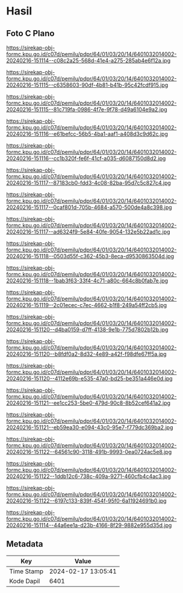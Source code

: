 # Hasil

## Foto C Plano

https://sirekap-obj-formc.kpu.go.id/c07d/pemilu/pdpr/64/01/03/20/14/6401032014002-20240216-151114--c08c2a25-568d-41e4-a275-285ab4e6f12a.jpg

https://sirekap-obj-formc.kpu.go.id/c07d/pemilu/pdpr/64/01/03/20/14/6401032014002-20240216-151115--c6358603-90df-4b81-b41b-95c42fcdf915.jpg

https://sirekap-obj-formc.kpu.go.id/c07d/pemilu/pdpr/64/01/03/20/14/6401032014002-20240216-151115--81c719fa-0986-4f7e-9f78-d49a6104e9a2.jpg

https://sirekap-obj-formc.kpu.go.id/c07d/pemilu/pdpr/64/01/03/20/14/6401032014002-20240216-151116--e61befcc-56b5-4ba1-aaf1-a408d3c9d62c.jpg

https://sirekap-obj-formc.kpu.go.id/c07d/pemilu/pdpr/64/01/03/20/14/6401032014002-20240216-151116--cc1b320f-fe6f-41cf-a035-d6087150d8d2.jpg

https://sirekap-obj-formc.kpu.go.id/c07d/pemilu/pdpr/64/01/03/20/14/6401032014002-20240216-151117--87183cb0-fdd3-4c08-82ba-95d7c5c827c4.jpg

https://sirekap-obj-formc.kpu.go.id/c07d/pemilu/pdpr/64/01/03/20/14/6401032014002-20240216-151117--0caf801d-705b-4684-a570-500de4a8c398.jpg

https://sirekap-obj-formc.kpu.go.id/c07d/pemilu/pdpr/64/01/03/20/14/6401032014002-20240216-151117--ad6324f9-5e84-40fe-9054-132e5b22ad1c.jpg

https://sirekap-obj-formc.kpu.go.id/c07d/pemilu/pdpr/64/01/03/20/14/6401032014002-20240216-151118--0503d55f-c362-45b3-8eca-d9530863504d.jpg

https://sirekap-obj-formc.kpu.go.id/c07d/pemilu/pdpr/64/01/03/20/14/6401032014002-20240216-151118--1bab3f63-33f4-4c71-a80c-664c8b0fab7e.jpg

https://sirekap-obj-formc.kpu.go.id/c07d/pemilu/pdpr/64/01/03/20/14/6401032014002-20240216-151119--2c01ecec-c7ec-4662-b1f8-249a54ff2cb5.jpg

https://sirekap-obj-formc.kpu.go.id/c07d/pemilu/pdpr/64/01/03/20/14/6401032014002-20240216-151120--d4ba0159-d7ff-4138-9e1b-775d7802b12b.jpg

https://sirekap-obj-formc.kpu.go.id/c07d/pemilu/pdpr/64/01/03/20/14/6401032014002-20240216-151120--b8fdf0a2-8d32-4e89-a42f-f98dfe67ff5a.jpg

https://sirekap-obj-formc.kpu.go.id/c07d/pemilu/pdpr/64/01/03/20/14/6401032014002-20240216-151120--4112e69b-e535-47a0-bd25-be351a446e0d.jpg

https://sirekap-obj-formc.kpu.go.id/c07d/pemilu/pdpr/64/01/03/20/14/6401032014002-20240216-151121--ee1cc253-5be0-479d-90c8-8b52cef641a2.jpg

https://sirekap-obj-formc.kpu.go.id/c07d/pemilu/pdpr/64/01/03/20/14/6401032014002-20240216-151121--eb59ea30-e094-43c0-95e7-f779dc369ba2.jpg

https://sirekap-obj-formc.kpu.go.id/c07d/pemilu/pdpr/64/01/03/20/14/6401032014002-20240216-151122--64561c90-3118-491b-9993-0ea0724ac5e8.jpg

https://sirekap-obj-formc.kpu.go.id/c07d/pemilu/pdpr/64/01/03/20/14/6401032014002-20240216-151122--1ddb12c6-738c-409a-9271-460cfb4c4ac3.jpg

https://sirekap-obj-formc.kpu.go.id/c07d/pemilu/pdpr/64/01/03/20/14/6401032014002-20240216-151122--6197c133-839f-454f-95f0-6a11924691b0.jpg

https://sirekap-obj-formc.kpu.go.id/c07d/pemilu/pdpr/64/01/03/20/14/6401032014002-20240216-151114--44a6ee1a-d23b-4166-8f29-9882e955d35d.jpg


## Metadata

| Key        | Value               |
| ---------- | ------------------- |
| Time Stamp | 2024-02-17 13:05:41 |
| Kode Dapil | 6401                |



